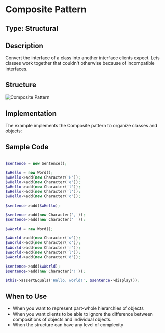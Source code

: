 # Composite Pattern

## Type: Structural

## Description
Convert the interface of a class into another interface clients expect. Lets classes work together that couldn't otherwise because of incompatible interfaces.

## Structure
![Composite Pattern](https://github.com/olegre/DesignPatterns/blob/master/~images/Composite.png)

## Implementation
The example implements the Composite pattern to organize classes and objects:

## Sample Code

```php

$sentence = new Sentence();

$wHello = new Word();
$wHello->add(new Character('H'));
$wHello->add(new Character('e'));
$wHello->add(new Character('l'));
$wHello->add(new Character('l'));
$wHello->add(new Character('o'));

$sentence->add($wHello);

$sentence->add(new Character(','));
$sentence->add(new Character(' '));

$wWorld = new Word();

$wWorld->add(new Character('w'));
$wWorld->add(new Character('o'));
$wWorld->add(new Character('r'));
$wWorld->add(new Character('l'));
$wWorld->add(new Character('d'));

$sentence->add($wWorld);
$sentence->add(new Character('!'));

$this->assertEquals('Hello, world!', $sentence->display());
```

## When to Use
- When you want to represent part-whole hierarchies of objects
- When you want clients to be able to ignore the difference between compositions of objects and individual objects
- When the structure can have any level of complexity
